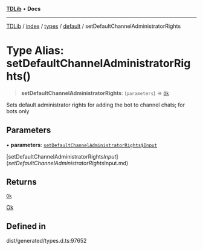 [**TDLib**](../../../../../../README.md) • **Docs**

***

[TDLib](../../../../../../modules.md) / [index](../../../../../README.md) / [types](../../../README.md) / [default](../README.md) / setDefaultChannelAdministratorRights

# Type Alias: setDefaultChannelAdministratorRights()

> **setDefaultChannelAdministratorRights**: (`parameters`) => [`Ok`](Ok-1.md)

Sets default administrator rights for adding the bot to channel chats; for bots only

## Parameters

• **parameters**: [`setDefaultChannelAdministratorRights$Input`](setDefaultChannelAdministratorRights$Input.md)

[setDefaultChannelAdministratorRights$Input](setDefaultChannelAdministratorRights$Input.md)

## Returns

[`Ok`](Ok-1.md)

[Ok](Ok-1.md)

## Defined in

dist/generated/types.d.ts:97652
